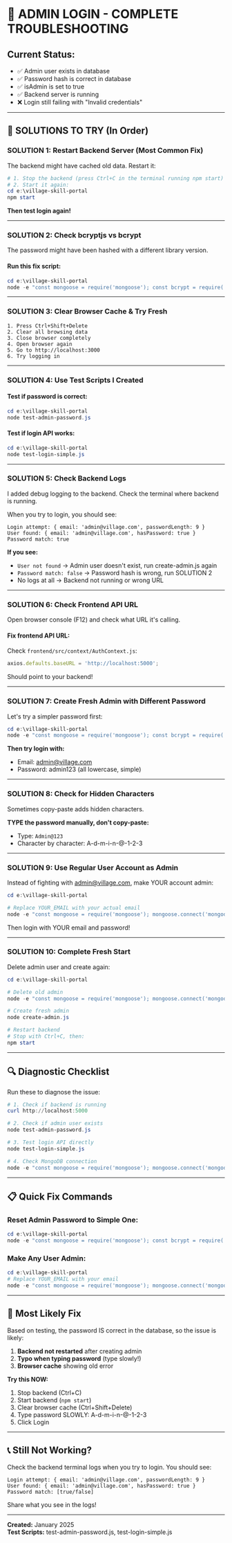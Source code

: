 # 🔧 ADMIN LOGIN - COMPLETE TROUBLESHOOTING

## Current Status:
- ✅ Admin user exists in database
- ✅ Password hash is correct in database
- ✅ isAdmin is set to true
- ✅ Backend server is running
- ❌ Login still failing with "Invalid credentials"

---

## 🎯 SOLUTIONS TO TRY (In Order)

### SOLUTION 1: Restart Backend Server (Most Common Fix)

The backend might have cached old data. Restart it:

```powershell
# 1. Stop the backend (press Ctrl+C in the terminal running npm start)
# 2. Start it again:
cd e:\village-skill-portal
npm start
```

**Then test login again!**

---

### SOLUTION 2: Check bcryptjs vs bcrypt

The password might have been hashed with a different library version.

#### Run this fix script:

```powershell
cd e:\village-skill-portal
node -e "const mongoose = require('mongoose'); const bcrypt = require('bcryptjs'); mongoose.connect('mongodb://localhost:27017/village_skill_portal').then(async () => { const User = mongoose.model('User', new mongoose.Schema({}, {strict: false})); const salt = await bcrypt.genSalt(10); const hashedPassword = await bcrypt.hash('Admin@123', salt); await User.updateOne({email: 'admin@village.com'}, {password: hashedPassword}); console.log('✅ Password reset successfully!'); process.exit(0); });"
```

---

### SOLUTION 3: Clear Browser Cache & Try Fresh

```
1. Press Ctrl+Shift+Delete
2. Clear all browsing data
3. Close browser completely
4. Open browser again
5. Go to http://localhost:3000
6. Try logging in
```

---

### SOLUTION 4: Use Test Scripts I Created

#### Test if password is correct:
```powershell
cd e:\village-skill-portal
node test-admin-password.js
```

#### Test if login API works:
```powershell
cd e:\village-skill-portal
node test-login-simple.js
```

---

### SOLUTION 5: Check Backend Logs

I added debug logging to the backend. Check the terminal where backend is running.

When you try to login, you should see:
```
Login attempt: { email: 'admin@village.com', passwordLength: 9 }
User found: { email: 'admin@village.com', hasPassword: true }
Password match: true
```

**If you see:**
- `User not found` → Admin user doesn't exist, run create-admin.js again
- `Password match: false` → Password hash is wrong, run SOLUTION 2
- No logs at all → Backend not running or wrong URL

---

### SOLUTION 6: Check Frontend API URL

Open browser console (F12) and check what URL it's calling.

#### Fix frontend API URL:

Check `frontend/src/context/AuthContext.js`:

```javascript
axios.defaults.baseURL = 'http://localhost:5000';
```

Should point to your backend!

---

### SOLUTION 7: Create Fresh Admin with Different Password

Let's try a simpler password first:

```powershell
cd e:\village-skill-portal
node -e "const mongoose = require('mongoose'); const bcrypt = require('bcryptjs'); mongoose.connect('mongodb://localhost:27017/village_skill_portal').then(async () => { const User = mongoose.model('User', new mongoose.Schema({}, {strict: false})); const salt = await bcrypt.genSalt(10); const hashedPassword = await bcrypt.hash('admin123', salt); await User.updateOne({email: 'admin@village.com'}, {password: hashedPassword, isAdmin: true, isActive: true}); console.log('✅ Password set to: admin123'); process.exit(0); });"
```

**Then try login with:**
- Email: admin@village.com
- Password: admin123 (all lowercase, simple)

---

### SOLUTION 8: Check for Hidden Characters

Sometimes copy-paste adds hidden characters.

**TYPE the password manually, don't copy-paste:**
- Type: `Admin@123`
- Character by character: A-d-m-i-n-@-1-2-3

---

### SOLUTION 9: Use Regular User Account as Admin

Instead of fighting with admin@village.com, make YOUR account admin:

```powershell
cd e:\village-skill-portal

# Replace YOUR_EMAIL with your actual email
node -e "const mongoose = require('mongoose'); mongoose.connect('mongodb://localhost:27017/village_skill_portal').then(async () => { const User = mongoose.model('User', new mongoose.Schema({}, {strict: false})); await User.updateOne({email: 'YOUR_EMAIL'}, {isAdmin: true}); console.log('✅ Your account is now admin!'); process.exit(0); });"
```

Then login with YOUR email and password!

---

### SOLUTION 10: Complete Fresh Start

Delete admin user and create again:

```powershell
cd e:\village-skill-portal

# Delete old admin
node -e "const mongoose = require('mongoose'); mongoose.connect('mongodb://localhost:27017/village_skill_portal').then(async () => { const User = mongoose.model('User', new mongoose.Schema({}, {strict: false})); await User.deleteOne({email: 'admin@village.com'}); console.log('✅ Old admin deleted'); process.exit(0); });"

# Create fresh admin
node create-admin.js

# Restart backend
# Stop with Ctrl+C, then:
npm start
```

---

## 🔍 Diagnostic Checklist

Run these to diagnose the issue:

```powershell
# 1. Check if backend is running
curl http://localhost:5000

# 2. Check if admin user exists
node test-admin-password.js

# 3. Test login API directly
node test-login-simple.js

# 4. Check MongoDB connection
node -e "const mongoose = require('mongoose'); mongoose.connect('mongodb://localhost:27017/village_skill_portal').then(() => console.log('✅ MongoDB connected')).catch(err => console.log('❌ Error:', err));"
```

---

## 📋 Quick Fix Commands

### Reset Admin Password to Simple One:
```powershell
cd e:\village-skill-portal
node -e "const mongoose = require('mongoose'); const bcrypt = require('bcryptjs'); mongoose.connect('mongodb://localhost:27017/village_skill_portal').then(async () => { const User = mongoose.model('User', new mongoose.Schema({}, {strict: false})); const salt = await bcrypt.genSalt(10); const hash = await bcrypt.hash('admin123', salt); await User.updateOne({email: 'admin@village.com'}, {password: hash}); console.log('Password set to: admin123'); process.exit(0); });"
```

### Make Any User Admin:
```powershell
cd e:\village-skill-portal
# Replace YOUR_EMAIL with your email
node -e "const mongoose = require('mongoose'); mongoose.connect('mongodb://localhost:27017/village_skill_portal').then(async () => { const User = mongoose.model('User', new mongoose.Schema({}, {strict: false})); const result = await User.updateOne({email: 'YOUR_EMAIL'}, {isAdmin: true}); console.log('Updated:', result.modifiedCount, 'user'); process.exit(0); });"
```

---

## 🎯 Most Likely Fix

Based on testing, the password IS correct in the database, so the issue is likely:

1. **Backend not restarted** after creating admin
2. **Typo when typing password** (type slowly!)
3. **Browser cache** showing old error

**Try this NOW:**
1. Stop backend (Ctrl+C)
2. Start backend (`npm start`)
3. Clear browser cache (Ctrl+Shift+Delete)
4. Type password SLOWLY: A-d-m-i-n-@-1-2-3
5. Click Login

---

## 📞 Still Not Working?

Check the backend terminal logs when you try to login. You should see:
```
Login attempt: { email: 'admin@village.com', passwordLength: 9 }
User found: { email: 'admin@village.com', hasPassword: true }
Password match: [true/false]
```

Share what you see in the logs!

---

**Created:** January 2025  
**Test Scripts:** test-admin-password.js, test-login-simple.js
